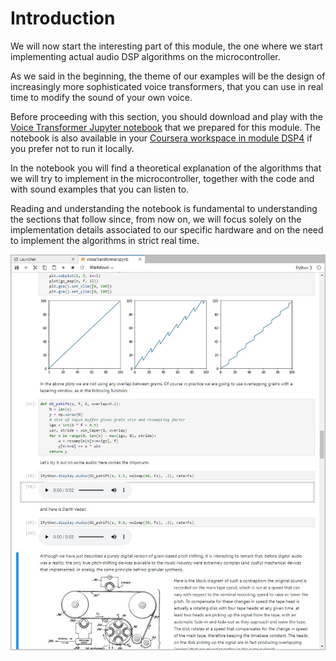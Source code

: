 # Introduction

We will now start the interesting part of this module, the one where we start implementing actual audio DSP algorithms on the microcontroller. 

As we said in the beginning, the theme of our examples will be the design of increasingly more sophisticated voice transformers, that you can use in real time to modify the sound of your own voice. 

Before proceeding with this section, you should download and play with the [Voice Transformer Jupyter notebook](https://github.com/prandoni/COM303/tree/master/VoiceTransformer) that we prepared for this module. The notebook is also available in your [Coursera workspace in module DSP4](https://www.coursera.org/learn/dsp4/home/week/3) if you prefer not to run it locally.

In the notebook you will find a theoretical explanation of the algorithms that we will try to implement in the microcontroller, together with the code and with sound examples that you can listen to. 

Reading and understanding the notebook is fundamental to understanding the sections that follow since, from now on, we will focus solely on the implementation details associated to our specific hardware and on the need to implement the algorithms in strict real time.

![the Voice Transformer Jupyter notebook](../.gitbook/assets/screenshot-3.jpg)

